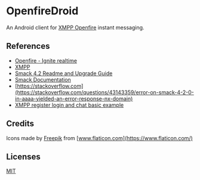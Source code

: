 # OpenfireDroid

An Android client for [XMPP Openfire](https://www.igniterealtime.org/projects/openfire/) instant messaging.


## References

* [Openfire - Ignite realtime](https://www.igniterealtime.org/projects/openfire/)
* [XMPP](https://xmpp.org/)
* [Smack 4.2 Readme and Upgrade Guide](https://github.com/igniterealtime/Smack/wiki/Smack-4.2-Readme-and-Upgrade-Guide)
* [Smack Documentation](https://github.com/igniterealtime/Smack/blob/master/documentation/index.md)
* [https://stackoverflow.com](https://stackoverflow.com/questions/43143359/error-on-smack-4-2-0-in-aaaa-yielded-an-error-response-nx-domain)
* [XMPP register login and chat basic example](https://androidpedia.net/en/tutorial/6747/xmpp-register-login-and-chat-simple-example)
 
## Credits

Icons made by [Freepik](http://www.freepik.com) from [www.flaticon.com](https://www.flaticon.com/)


## Licenses

[MIT](https://choosealicense.com/licenses/mit/)